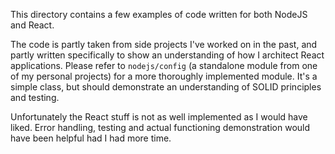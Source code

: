 This directory contains a few examples of code written for both NodeJS and React.

The code is partly taken from side projects I've worked on in the past, and partly written specifically to show an understanding of how I architect React applications. Please refer to `nodejs/config` (a standalone module from one of my personal projects) for a more thoroughly implemented module. It's a simple class, but should demonstrate an understanding of SOLID principles and testing.

Unfortunately the React stuff is not as well implemented as I would have liked. Error handling, testing and actual functioning demonstration would have been helpful had I had more time.
